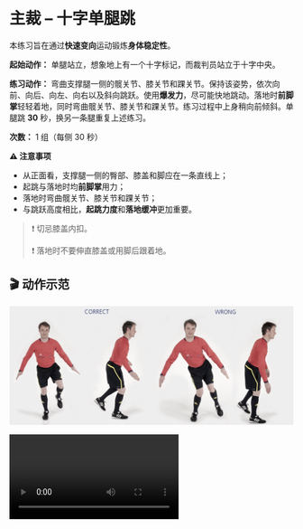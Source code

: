 # 主裁 – 十字单腿跳

本练习旨在通过**快速变向**运动锻炼**身体稳定性**。

**起始动作：** 单腿站立，想象地上有一个十字标记，而裁判员站立于十字中央。

**练习动作：** 弯曲支撑腿一侧的髋关节、膝关节和踝关节。保持该姿势，依次向前、向后、向左、向右以及斜向跳跃。使用**爆发力**，尽可能快地跳动。落地时**前脚掌**轻轻着地，同时弯曲髋关节、膝关节和踝关节。练习过程中上身稍向前倾斜。单腿跳 **30** 秒，换另一条腿重复上述练习。

**次数：** 1 组（每侧 30 秒）

**⚠️ 注意事项**

- 从正面看，支撑腿一侧的臀部、膝盖和脚应在一条直线上；
- 起跳与落地时均**前脚掌**用力；
- 落地时弯曲髋关节、膝关节和踝关节；
- 与跳跃高度相比，**起跳力度**和**落地缓冲**更加重要。

>❗️ 切忌膝盖内扣。
>
>❗️ 落地时不要伸直膝盖或用脚后跟着地。

## 🎬 动作示范

![hops](../../figures/part2/level_2/hopsp.png)

<div class="center-video">
    <video controls>
        <source src="../../videos/part2/level2/hops.mp4" type="video/mp4">
    </video>
</div>
